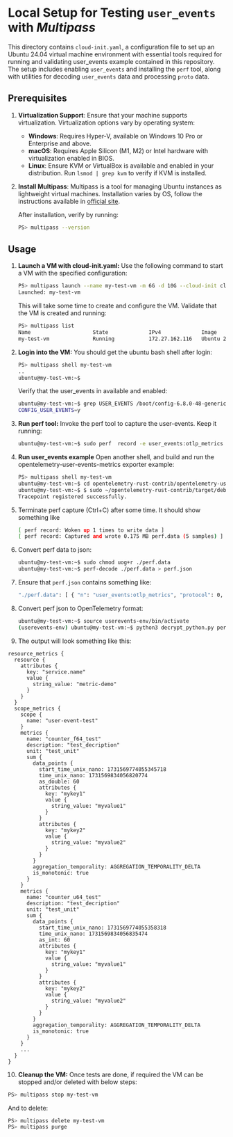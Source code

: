# Local Setup for Testing `user_events` with *Multipass*

This directory contains `cloud-init.yaml`, a configuration file to set up an Ubuntu 24.04 virtual machine environment with essential tools required for running and validating user_events example contained in this repository. The setup includes enabling `user_events` and installing the `perf` tool, along with utilities for decoding `user_events` data and processing `proto` data.

## Prerequisites

1. **Virtualization Support**: Ensure that your machine supports virtualization. Virtualization options vary by operating system:
   - **Windows**: Requires Hyper-V, available on Windows 10 Pro or Enterprise and above.
   - **macOS**: Requires Apple Silicon (M1, M2) or Intel hardware with virtualization enabled in BIOS.
   - **Linux**: Ensure KVM or VirtualBox is available and enabled in your distribution. Run `lsmod | grep kvm` to verify if KVM is installed.

2. **Install Multipass**: Multipass is a tool for managing Ubuntu instances as lightweight virtual machines. Installation varies by OS, follow the instructions available in [official site](https://multipass.run/install).

   After installation, verify by running:

   ```bash
   PS> multipass --version
   ```

## Usage

1. **Launch a VM with cloud-init.yaml:**
    Use the following command to start a VM with the specified configuration:

    ```bash
    PS> multipass launch --name my-test-vm -m 6G -d 10G --cloud-init cloud-init.yaml
    Launched: my-test-vm
    ```

    This will take some time to create and configure the VM. Validate that the VM is created and running:

    ```bash
    PS> multipass list
    Name                    State             IPv4             Image
    my-test-vm              Running           172.27.162.116   Ubuntu 24.04 LTS    
    ```

2. **Login into the VM:** You should get the ubuntu bash shell after login:

    ```bash
    PS> multipass shell my-test-vm
    ..
    ubuntu@my-test-vm:~$
    ```

    Verify that the user_events in available and enabled:

    ```bash
    ubuntu@my-test-vm:~$ grep USER_EVENTS /boot/config-6.8.0-48-generic
    CONFIG_USER_EVENTS=y
    ```

3. **Run perf tool:** Invoke the perf tool to capture the user-events. Keep it running:

    ```bash
    ubuntu@my-test-vm:~$ sudo perf  record -e user_events:otlp_metrics
    ```

4. **Run user_events example** Open another shell, and build and run the opentelemetry-user-events-metrics exporter example:

    ```bash
    PS> multipass shell my-test-vm
    ubuntu@my-test-vm:~$ cd opentelemetry-rust-contrib/opentelemetry-user-events-metrics/ && cargo build --example basic-metrics --all-features
    ubuntu@my-test-vm:~$ $ sudo ~/opentelemetry-rust-contrib/target/debug/examples/basic-metrics
    Tracepoint registered successfully.
    ```

5. Terminate perf capture (Ctrl+C) after some time. It should show something like

    ```bash
    [ perf record: Woken up 1 times to write data ]
    [ perf record: Captured and wrote 0.175 MB perf.data (5 samples) ]
    ```

6. Convert perf data to json:

    ```bash
    ubuntu@my-test-vm:~$ sudo chmod uog+r ./perf.data
    ubuntu@my-test-vm:~$ perf-decode ./perf.data > perf.json
    ```

7. Ensure that `perf.json` contains something like:

    ```bash
    "./perf.data": [ { "n": "user_events:otlp_metrics", "protocol": 0, "version": "v0.19.00", "buffer": [ ... ], "meta": { "time": 816.790831600, "cpu": 0, "pid": 4957, "tid": 4958 } } ]
    ```

8. Convert perf json to OpenTelemetry format:

    ```bash
    ubuntu@my-test-vm:~$ source userevents-env/bin/activate
    (userevents-env) ubuntu@my-test-vm:~$ python3 decrypt_python.py perf.json
    ```

9. The output will look something like this:

```plaintext
resource_metrics {
  resource {
    attributes {
      key: "service.name"
      value {
        string_value: "metric-demo"
      }
    }
  }
  scope_metrics {
    scope {
      name: "user-event-test"
    }
    metrics {
      name: "counter_f64_test"
      description: "test_decription"
      unit: "test_unit"
      sum {
        data_points {
          start_time_unix_nano: 1731569774055345718
          time_unix_nano: 1731569834056820774
          as_double: 60
          attributes {
            key: "mykey1"
            value {
              string_value: "myvalue1"
            }
          }
          attributes {
            key: "mykey2"
            value {
              string_value: "myvalue2"
            }
          }
        }
        aggregation_temporality: AGGREGATION_TEMPORALITY_DELTA
        is_monotonic: true
      }
    }
    metrics {
      name: "counter_u64_test"
      description: "test_decription"
      unit: "test_unit"
      sum {
        data_points {
          start_time_unix_nano: 1731569774055358318
          time_unix_nano: 1731569834056835474
          as_int: 60
          attributes {
            key: "mykey1"
            value {
              string_value: "myvalue1"
            }
          }
          attributes {
            key: "mykey2"
            value {
              string_value: "myvalue2"
            }
          }
        }
        aggregation_temporality: AGGREGATION_TEMPORALITY_DELTA
        is_monotonic: true
      }
    }
    ...
  }
}
```

10. **Cleanup the VM:** Once tests are done, if required the VM can be stopped and/or deleted with below steps:

```bash
PS> multipass stop my-test-vm
```

And to delete:

```bash
PS> multipass delete my-test-vm
PS> multipass purge
```
